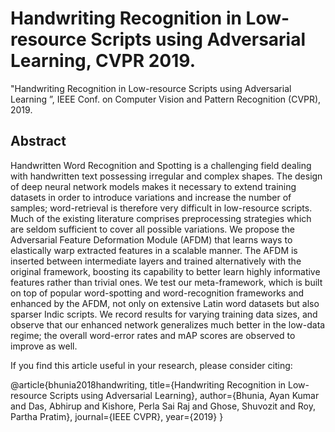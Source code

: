 # Handwriting Recognition in Low-resource Scripts using Adversarial Learning, CVPR 2019.
"Handwriting Recognition in Low-resource Scripts using Adversarial Learning ”, IEEE Conf. on Computer Vision and Pattern Recognition (CVPR), 2019.

## Abstract
Handwritten Word Recognition and Spotting is a challenging field dealing with handwritten text possessing irregular and complex shapes. The design of deep neural network models makes it necessary to extend training datasets in order to introduce variations and increase the number of samples; word-retrieval is therefore very difficult in low-resource scripts. Much of the existing literature comprises preprocessing strategies which are seldom sufficient to cover all possible variations. We propose the Adversarial Feature Deformation Module (AFDM) that learns ways to elastically warp extracted features in a scalable manner. The AFDM is inserted between intermediate layers and trained alternatively with the original framework, boosting its capability to better learn highly informative features rather than trivial ones. We test our meta-framework, which is built on top of popular word-spotting and word-recognition frameworks and enhanced by the AFDM, not only on extensive Latin word datasets but also sparser Indic scripts. We record results for varying training data sizes, and observe that our enhanced network generalizes much better in the low-data regime; the overall word-error rates and mAP scores are observed to improve as well.




If you find this article useful in your research, please consider citing:

@article{bhunia2018handwriting,
  title={Handwriting Recognition in Low-resource Scripts using Adversarial Learning},
  author={Bhunia, Ayan Kumar and Das, Abhirup and Kishore, Perla Sai Raj and Ghose, Shuvozit and Roy, Partha Pratim},
  journal={IEEE CVPR},
  year={2019}
}
